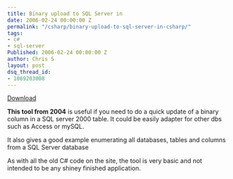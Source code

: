 ```yaml
---
title: Binary upload to SQL Server in
date: 2006-02-24 00:00:00 Z
permalink: "/csharp/binary-upload-to-sql-server-in-csharp/"
tags:
- c#
- sql-server
Published: 2006-02-24 00:00:00 Z
author: Chris S
layout: post
dsq_thread_id:
- 1069203008
---
```


[Download][1]

**This tool from 2004** is useful if you need to do a quick update of a binary column in a SQL server 2000 table. It could be easily adapter for other dbs such as Access or mySQL.

It also gives a good example enumerating all databases, tables and columns from a SQL Server database

<!--more-->

As with all the old C# code on the site, the tool is very basic and not intended to be any shiney finished application.

 [1]: /wp-content/uploads/2013/02/BinaryUpload.zip